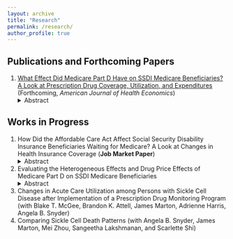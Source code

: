 ```yaml
---
layout: archive
title: "Research"
permalink: /research/
author_profile: true
---
```



## Publications and Forthcoming Papers
1. [What Effect Did Medicare Part D Have on SSDI Medicare Beneficiaries? A Look at Prescription Drug Coverage, Utilization, and Expenditures](https://doi.org/10.1086/724795) (Forthcoming, *American Journal of Health Economics*)
   <details><summary>Abstract</summary>   
   Medicare Part D expanded public prescription drug insurance coverage to millions of Social Security Disability Insurance (SSDI) Medicare beneficiaries. Using difference-indifferences estimation and data from the Medical Expenditure Panel Survey, I estimate the effect of Medicare Part D on the prescription drug coverage, utilization, and expenditures of this understudied group. I estimate that the policy increased prescription drug coverage by 18 percentage points and decreased annual out-of-pocket prescription drug expenditure by \$526 (a decrease of 42 percent from the pre-reform mean). Additionally, the estimates suggest modest substitution away from private prescription drug coverage (decrease of 5.7 percentage points) and little decrease in annual private insurance prescription drug expenditure (\$31). This would suggest large welfare gains from the policy for the Part D eligible SSDI population.
   </details>

## Works in Progress
1. How Did the Affordable Care Act Affect Social Security Disability Insurance Beneficiaries Waiting for Medicare? A Look at Changes in Health Insurance Coverage (**Job Market Paper**)  
   <details><summary>Abstract</summary>
   The Affordable Care Act ushered in significant changes to the U.S. health insurance landscape. One group that stood to benefit was Social Security Disability Insurance (SSDI) beneficiaries. SSDI beneficiaries receive Medicare coverage after a two-year waiting period.  An open question is whether SSDI beneficiaries have adequate options during the waiting period. With the health insurance expansions brought on by the Affordable Care Act (ACA), SSDI beneficiaries in the waiting period may have experienced increased health insurance access. In this study, I use difference-in-difference-in-differences estimation and data from the American Community Survey to estimate the effects of the ACA on this group. For SSDI beneficiaries in the waiting period, I estimate that the policy increased health insurance coverage by 8.3 percentage points. In Medicaid expansion states, coverage increased 12.0 percentage points, and in non-expansion states, coverage increased 3.5 percentage points. The large health insurance gains suggest that the ACA improved health insurance access during the Medicare waiting period.
   </details>
2. Evaluating the Heterogeneous Effects and Drug Price Effects of Medicare Part D on SSDI Medicare Beneficiaries
   <details><summary>Abstract</summary>
   I investigate additional effects of the Medicare Part D expansion on Medicare-eligible SSDI beneficiaries. I look more closely at effects on specific kinds of drugs, such as insulin, antidepressants, and cancer medications. Additionally, I look at the heterogeneous effects of the policy across this group based on the observables in the MEPS data. Lastly, I investigate the changes to prices of prescription drugs used by these individuals.
   </details>
3. Changes in Acute Care Utilization among Persons with Sickle Cell Disease after Implementation of a Prescription Drug Monitoring Program (with Blake T. McGee, Brandon K. Attell, James Marton, Adrienne Harris, Angela B. Snyder)
4. Comparing Sickle Cell Death Patterns (with Angela B. Snyder, James Marton, Mei Zhou, Sangeetha Lakshmanan, and Scarlette Shi)
